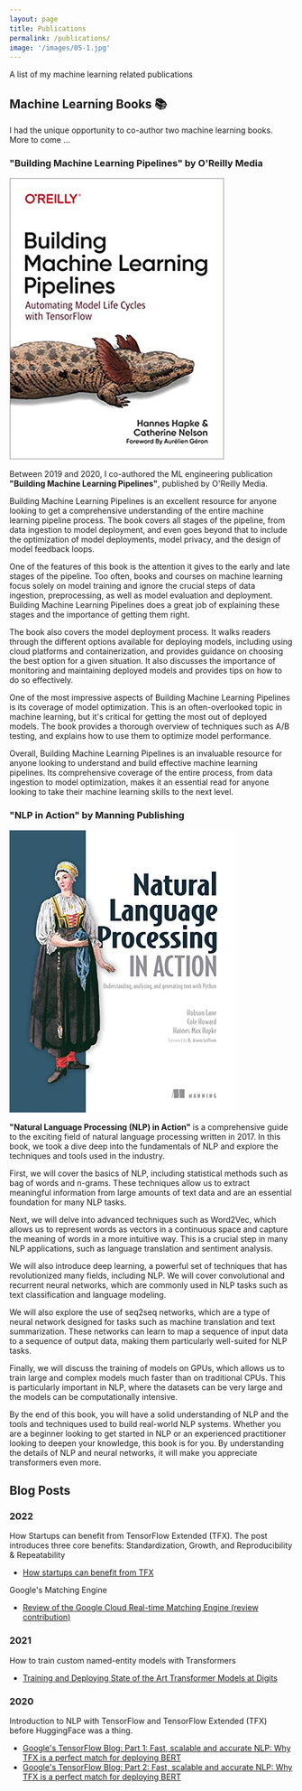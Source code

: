 ```yaml
---
layout: page
title: Publications
permalink: /publications/
image: '/images/05-1.jpg'
---
```


A list of my machine learning related publications

## Machine Learning Books 📚

I had the unique opportunity to co-author two machine learning books. More to come ...

### "Building Machine Learning Pipelines" by O'Reilly Media

![Building Machine Learning Pipelines book cover](/images/building_ml_pipelines.jpg)

Between 2019 and 2020, I co-authored the ML engineering publication **"Building Machine Learning Pipelines"**, published by O'Reilly Media.

Building Machine Learning Pipelines is an excellent resource for anyone looking to get a comprehensive understanding of the entire machine learning pipeline process. The book covers all stages of the pipeline, from data ingestion to model deployment, and even goes beyond that to include the optimization of model deployments, model privacy, and the design of model feedback loops.

One of the features of this book is the attention it gives to the early and late stages of the pipeline. Too often, books and courses on machine learning focus solely on model training and ignore the crucial steps of data ingestion, preprocessing, as well as model evaluation and deployment. Building Machine Learning Pipelines does a great job of explaining these stages and the importance of getting them right.

The book also covers the model deployment process. It walks readers through the different options available for deploying models, including using cloud platforms and containerization, and provides guidance on choosing the best option for a given situation. It also discusses the importance of monitoring and maintaining deployed models and provides tips on how to do so effectively.

One of the most impressive aspects of Building Machine Learning Pipelines is its coverage of model optimization. This is an often-overlooked topic in machine learning, but it's critical for getting the most out of deployed models. The book provides a thorough overview of techniques such as A/B testing, and explains how to use them to optimize model performance.

Overall, Building Machine Learning Pipelines is an invaluable resource for anyone looking to understand and build effective machine learning pipelines. Its comprehensive coverage of the entire process, from data ingestion to model optimization, makes it an essential read for anyone looking to take their machine learning skills to the next level.


### "NLP in Action" by Manning Publishing

![NLP in Action book cover](/images/NLP_in_Action.jpeg)

**"Natural Language Processing (NLP) in Action"** is a comprehensive guide to the exciting field of natural language processing written in 2017. In this book, we took a dive deep into the fundamentals of NLP and explore the techniques and tools used in the industry.

First, we will cover the basics of NLP, including statistical methods such as bag of words and n-grams. These techniques allow us to extract meaningful information from large amounts of text data and are an essential foundation for many NLP tasks.

Next, we will delve into advanced techniques such as Word2Vec, which allows us to represent words as vectors in a continuous space and capture the meaning of words in a more intuitive way. This is a crucial step in many NLP applications, such as language translation and sentiment analysis.

We will also introduce deep learning, a powerful set of techniques that has revolutionized many fields, including NLP. We will cover convolutional and recurrent neural networks, which are commonly used in NLP tasks such as text classification and language modeling.

We will also explore the use of seq2seq networks, which are a type of neural network designed for tasks such as machine translation and text summarization. These networks can learn to map a sequence of input data to a sequence of output data, making them particularly well-suited for NLP tasks.

Finally, we will discuss the training of models on GPUs, which allows us to train large and complex models much faster than on traditional CPUs. This is particularly important in NLP, where the datasets can be very large and the models can be computationally intensive.

By the end of this book, you will have a solid understanding of NLP and the tools and techniques used to build real-world NLP systems. Whether you are a beginner looking to get started in NLP or an experienced practitioner looking to deepen your knowledge, this book is for you. By understanding the details of NLP and neural networks, it will make you appreciate transformers even more.

## Blog Posts

### 2022

How Startups can benefit from TensorFlow Extended (TFX). The post introduces three core benefits: Standardization, Growth, and Reproducibility & Repeatability
* [How startups can benefit from TFX](https://blog.tensorflow.org/2022/10/how-startups-can-benefit-from-tfx.html)

Google's Matching Engine
* [Review of the Google Cloud Real-time Matching Engine (review contribution)](https://cloud.google.com/blog/products/ai-machine-learning/real-time-ai-with-google-cloud-vertex-ai)

### 2021

How to train custom named-entity models with Transformers
* [Training and Deploying State of the Art Transformer Models at Digits](https://developer.digits.com/2021/09/15/training-and-deploying-state-of-the-art-transformer-models-at-digits/)

### 2020

Introduction to NLP with TensorFlow and TensorFlow Extended (TFX) before HuggingFace was a thing.
* [Google's TensorFlow Blog: Part 1: Fast, scalable and accurate NLP: Why TFX is a perfect match for deploying BERT](https://blog.tensorflow.org/2020/03/part-1-fast-scalable-and-accurate-nlp-tensorflow-deploying-bert.html)
* [Google's TensorFlow Blog: Part 2: Fast, scalable and accurate NLP: Why TFX is a perfect match for deploying BERT](https://blog.tensorflow.org/2020/06/part-2-fast-scalable-and-accurate-nlp.html)

